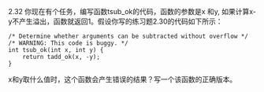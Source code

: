 2.32 你现在有个任务，编写函数tsub_ok的代码，函数的参数是x 和y, 如果计算x-y不产生溢出，函数就返回1。假设你写的练习题2.30的代码如下所示：

    /* Determine whether arguments can be subtracted without overflow */
    /* WARNING: This code is buggy. */
    int tsub_ok(int x, int y) {
        return tadd_ok(x, -y);
    }
x和y取什么值时，这个函数会产生错误的结果？写一个该函数的正确版本。